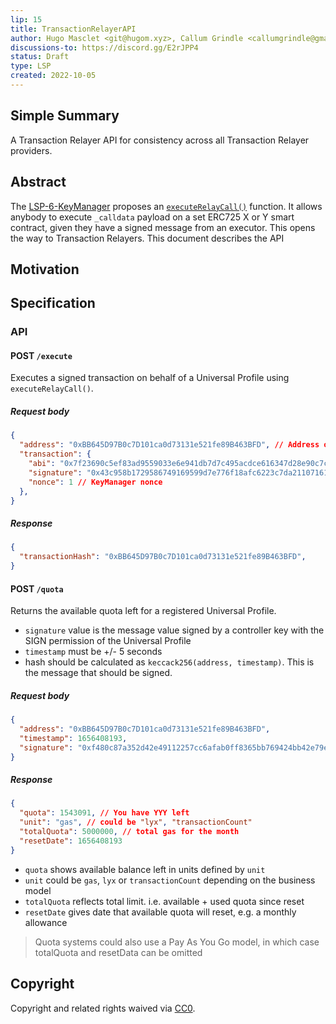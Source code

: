 ```yaml
---
lip: 15
title: TransactionRelayerAPI
author: Hugo Masclet <git@hugom.xyz>, Callum Grindle <callumgrindle@gmail.com>
discussions-to: https://discord.gg/E2rJPP4
status: Draft
type: LSP
created: 2022-10-05
---
```


## Simple Summary

A Transaction Relayer API for consistency across all Transaction Relayer providers.

## Abstract

The [LSP-6-KeyManager](./LSP-6-KeyManager.md) proposes an [`executeRelayCall()`](./LSP-6-KeyManager.md#executerelaycall) function. It allows anybody to execute `_calldata` payload on a set ERC725 X or Y smart contract, given they have a signed message from an executor. This opens the way to Transaction Relayers. This document describes the API 

## Motivation
<!--The motivation is critical for LIPs that want to change the Ethereum protocol. It should clearly explain why the existing protocol specification is inadequate to address the problem that the LIP solves. LIP submissions without sufficient motivation may be rejected outright.-->


## Specification

### API


#### POST `/execute`

Executes a signed transaction on behalf of a Universal Profile using `executeRelayCall()`.

##### Request body

```json
{
  "address": "0xBB645D97B0c7D101ca0d73131e521fe89B463BFD", // Address of the UP
  "transaction": {
    "abi": "0x7f23690c5ef83ad9559033e6e941db7d7c495acdce616347d28e90c7ce47cbfcfcad3bc5000000000000000000000000000000000000000000000000000000000000004000000000000000000000000000000000000000000000000000000000000000596f357c6aa5a21984a83b7eef4cb0720ac1fcf5a45e9d84c653d97b71bbe89b7a728c386a697066733a2f2f516d624b43744b4d7573376741524470617744687a32506a4e36616f64346b69794e436851726d3451437858454b00000000000000",
    "signature": "0x43c958b1729586749169599d7e776f18afc6223c7da21107161477d291d497973b4fc50a724b1b2ab98f3f8cf1d5cdbbbdf3512e4fbfbdc39732229a15beb14a1b",
    "nonce": 1 // KeyManager nonce
  },
}
```

##### Response

```json
{
  "transactionHash": "0xBB645D97B0c7D101ca0d73131e521fe89B463BFD",
}
```

#### POST `/quota`

Returns the available quota left for a registered Universal Profile.

- `signature` value is the message value signed by a controller key with the SIGN permission of the Universal Profile
- `timestamp` must be +/- 5 seconds
- hash should be calculated as `keccack256(address, timestamp)`. This is the message that should be signed.

##### Request body

```json
{
  "address": "0xBB645D97B0c7D101ca0d73131e521fe89B463BFD",
  "timestamp": 1656408193,
  "signature": "0xf480c87a352d42e49112257cc6afab0ff8365bb769424bb42e79e78cd11debf24fd5665b03407d8c2ce994cf5d718031a51a657d4308f146740e17e15b9747ef1b"
}
```

##### Response

```json
{
  "quota": 1543091, // You have YYY left
  "unit": "gas", // could be "lyx", "transactionCount"
  "totalQuota": 5000000, // total gas for the month
  "resetDate": 1656408193
}
```

- `quota` shows available balance left in units defined by `unit`
- `unit` could be `gas`, `lyx` or `transactionCount` depending on the business model
- `totalQuota` reflects total limit. i.e. available + used quota since reset
- `resetDate` gives date that available quota will reset, e.g. a monthly allowance

> Quota systems could also use a Pay As You Go model, in which case totalQuota and resetData can be omitted


## Copyright

Copyright and related rights waived via [CC0](https://creativecommons.org/publicdomain/zero/1.0/).
